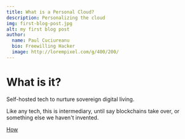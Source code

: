 ```yaml
---
title: What is a Personal Cloud?
description: Personalizing the cloud
img: first-blog-post.jpg
alt: my first blog post
author:
  name: Paul Cuciureanu
  bio: Freewilling Hacker
  image: http://lorempixel.com/g/400/200/
---
```

# What is it?

Self-hosted tech to nurture sovereign digital living.

Like any tech, this is intermediary, until say blockchains take over, or something else we haven't invented.

[How](how)